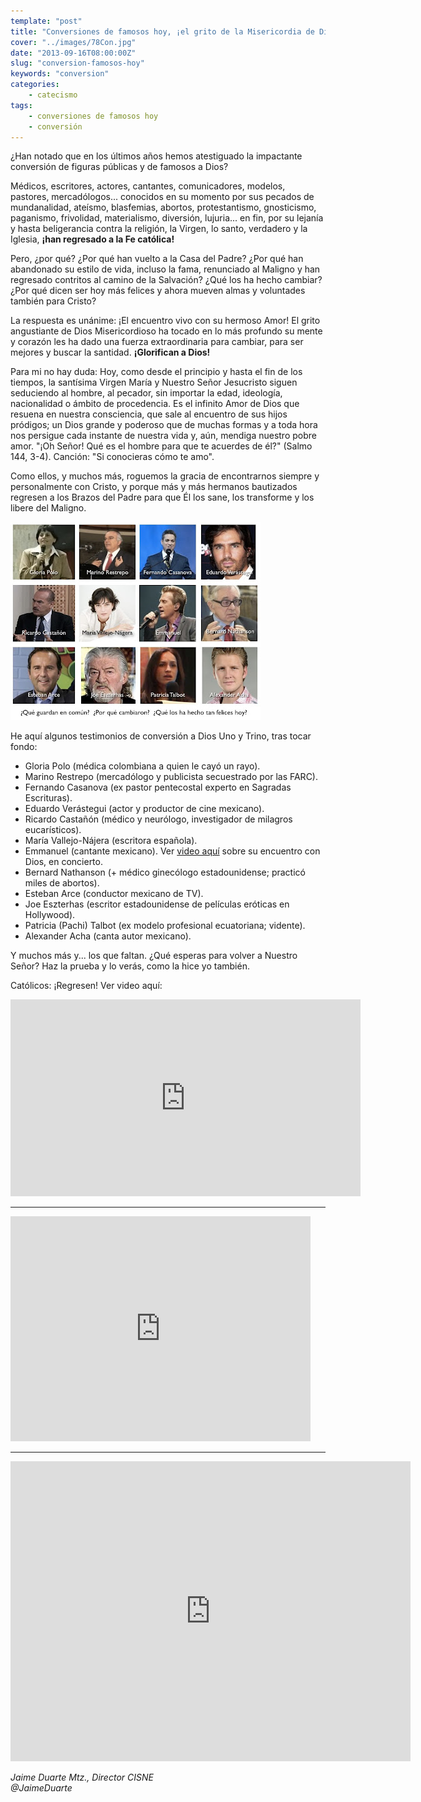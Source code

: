 ```yaml
---
template: "post"
title: "Conversiones de famosos hoy, ¡el grito de la Misericordia de Dios!"
cover: "../images/78Con.jpg"
date: "2013-09-16T08:00:00Z"
slug: "conversion-famosos-hoy"
keywords: "conversion"
categories: 
    - catecismo
tags: 
    - conversiones de famosos hoy 
    - conversión
---
```


¿Han notado que en los últimos años hemos atestiguado la impactante conversión de figuras públicas y de famosos a Dios?

Médicos, escritores, actores, cantantes, comunicadores, modelos, pastores, mercadólogos... conocidos en su momento por sus pecados de mundanalidad, ateísmo, blasfemias, abortos, protestantismo, gnosticismo, paganismo, frivolidad, materialismo, diversión, lujuria... en fin, por su lejanía y hasta beligerancia contra la religión, la Virgen, lo santo, verdadero y la Iglesia, **¡han regresado a la Fe católica!**

Pero, ¿por qué? ¿Por qué han vuelto a la Casa del Padre? ¿Por qué han abandonado su estilo de vida, incluso la fama, renunciado al Maligno y han regresado contritos al camino de la Salvación? ¿Qué los ha hecho cambiar? ¿Por qué dicen ser hoy más felices y ahora mueven almas y voluntades también para Cristo?  

La respuesta es unánime: ¡El encuentro vivo con su hermoso Amor! El grito angustiante de Dios Misericordioso ha tocado en lo más profundo su mente y corazón les ha dado una fuerza extraordinaria para cambiar, para ser mejores y buscar la santidad. **¡Glorifican a Dios!**

Para mi no hay duda: Hoy, como desde el principio y hasta el fin de los tiempos, la santísima Virgen María y Nuestro Señor Jesucristo siguen seduciendo al hombre, al pecador, sin importar la edad, ideología, nacionalidad o ámbito de procedencia. Es el infinito Amor de Dios que resuena en nuestra consciencia, que sale al encuentro de sus hijos pródigos; un Dios grande y poderoso que de muchas formas y a toda hora nos persigue cada instante de nuestra vida y, aún, mendiga nuestro pobre amor. "¡Oh Señor! Qué es el hombre para que te acuerdes de él?" (Salmo 144, 3-4). Canción: "Si conocieras cómo te amo".  


Como ellos, y muchos más, roguemos la gracia de encontrarnos siempre y personalmente con Cristo, y porque más y más hermanos bautizados regresen a los Brazos del Padre para que Él los sane, los transforme y los libere del Maligno.

![](../images/78Con.jpg)  

He aquí algunos testimonios de conversión a Dios Uno y Trino, tras tocar fondo:  

* Gloria Polo (médica colombiana a quien le cayó un rayo).  
* Marino Restrepo (mercadólogo y publicista secuestrado por las FARC).   
* Fernando Casanova (ex pastor pentecostal experto en Sagradas Escrituras).   
* Eduardo Verástegui (actor y productor de cine mexicano).   
* Ricardo Castañón (médico y neurólogo, investigador de milagros eucarísticos).    
* María Vallejo-Nájera (escritora española).   
* Emmanuel (cantante mexicano). Ver [video aquí](http://www.youtube.com/watch?v=MTSwJcrMrc0) sobre su encuentro con Dios, en concierto.
* Bernard Nathanson (+ médico ginecólogo estadounidense; practicó miles de abortos).
* Esteban Arce (conductor mexicano de TV). 
* Joe Eszterhas (escritor estadounidense de películas eróticas en Hollywood).  
* Patricia (Pachi) Talbot (ex modelo profesional ecuatoriana; vidente).   
* Alexander Acha (canta autor mexicano).   

Y muchos más y... los que faltan. ¿Qué esperas para volver a Nuestro Señor? Haz la prueba y lo verás, como la hice yo también.

Católicos: ¡Regresen! Ver video aquí:

<iframe width="560" height="315" src="https://www.youtube.com/embed/RRJaBgCw1Qo" title="YouTube video player" frameborder="0" allow="accelerometer; autoplay; clipboard-write; encrypted-media; gyroscope; picture-in-picture" allowfullscreen></iframe>      

---   

<iframe width="480" height="360" src="https://www.youtube.com/embed/eIIrzkGdKag" title="YouTube video player" frameborder="0" allow="accelerometer; autoplay; clipboard-write; encrypted-media; gyroscope; picture-in-picture" allowfullscreen></iframe>      

---

<iframe width="640" height="480" src="https://www.youtube.com/embed/HOlT3ABK26k" title="YouTube video player" frameborder="0" allow="accelerometer; autoplay; clipboard-write; encrypted-media; gyroscope; picture-in-picture" allowfullscreen></iframe>  


*Jaime Duarte Mtz., Director CISNE*  
*@JaimeDuarte*